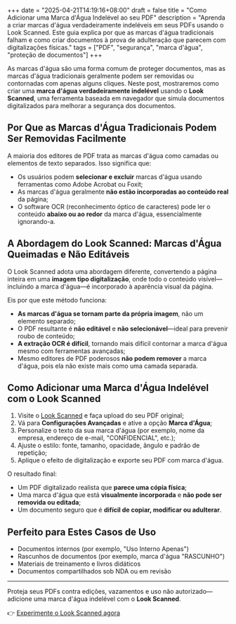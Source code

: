 +++
date = "2025-04-21T14:19:16+08:00"
draft = false
title = "Como Adicionar uma Marca d'Água Indelével ao seu PDF"
description = "Aprenda a criar marcas d'água verdadeiramente indeléveis em seus PDFs usando o Look Scanned. Este guia explica por que as marcas d'água tradicionais falham e como criar documentos à prova de adulteração que parecem com digitalizações físicas."
tags = ["PDF", "segurança", "marca d'água", "proteção de documentos"]
+++

As marcas d'água são uma forma comum de proteger documentos, mas as marcas d'água tradicionais geralmente podem ser removidas ou contornadas com apenas alguns cliques. Neste post, mostraremos como criar uma **marca d\'água verdadeiramente indelével** usando o **Look Scanned**, uma ferramenta baseada em navegador que simula documentos digitalizados para melhorar a segurança dos documentos.

## Por Que as Marcas d'Água Tradicionais Podem Ser Removidas Facilmente

A maioria dos editores de PDF trata as marcas d'água como camadas ou elementos de texto separados. Isso significa que:

- Os usuários podem **selecionar e excluir** marcas d'água usando ferramentas como Adobe Acrobat ou Foxit;
- As marcas d'água geralmente **não estão incorporadas ao conteúdo real** da página;
- O software OCR (reconhecimento óptico de caracteres) pode ler o conteúdo **abaixo ou ao redor** da marca d'água, essencialmente ignorando-a.

## A Abordagem do Look Scanned: Marcas d'Água Queimadas e Não Editáveis

O Look Scanned adota uma abordagem diferente, convertendo a página inteira em uma **imagem tipo digitalização**, onde todo o conteúdo visível—incluindo a marca d'água—é incorporado à aparência visual da página.

Eis por que este método funciona:

- **As marcas d'água se tornam parte da própria imagem**, não um elemento separado;
- O PDF resultante é **não editável** e **não selecionável**—ideal para prevenir roubo de conteúdo;
- **A extração OCR é difícil**, tornando mais difícil contornar a marca d'água mesmo com ferramentas avançadas;
- Mesmo editores de PDF poderosos **não podem remover** a marca d'água, pois ela não existe mais como uma camada separada.

## Como Adicionar uma Marca d'Água Indelével com o Look Scanned

1. Visite o [Look Scanned](https://lookscanned.io) e faça upload do seu PDF original;
2. Vá para **Configurações Avançadas** e ative a opção **Marca d'Água**;
3. Personalize o texto da sua marca d'água (por exemplo, nome da empresa, endereço de e-mail, "CONFIDENCIAL", etc.);
4. Ajuste o estilo: fonte, tamanho, opacidade, ângulo e padrão de repetição;
5. Aplique o efeito de digitalização e exporte seu PDF com marca d'água.

O resultado final:

- Um PDF digitalizado realista que **parece uma cópia física**;
- Uma marca d'água que está **visualmente incorporada** e **não pode ser removida ou editada**;
- Um documento seguro que é **difícil de copiar, modificar ou adulterar**.

## Perfeito para Estes Casos de Uso

- Documentos internos (por exemplo, "Uso Interno Apenas")
- Rascunhos de documentos (por exemplo, marca d'água "RASCUNHO")
- Materiais de treinamento e livros didáticos
- Documentos compartilhados sob NDA ou em revisão

---

Proteja seus PDFs contra edições, vazamentos e uso não autorizado—adicione uma marca d'água indelével com o **Look Scanned**.

👉 [Experimente o Look Scanned agora](https://lookscanned.io) 